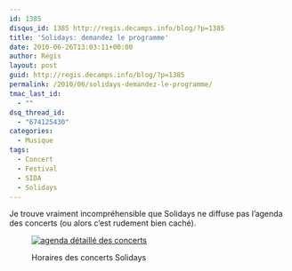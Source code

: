 ```yaml
---
id: 1385
disqus_id: 1385 http://regis.decamps.info/blog/?p=1385
title: 'Solidays: demandez le programme'
date: 2010-06-26T13:03:11+00:00
author: Régis
layout: post
guid: http://regis.decamps.info/blog/?p=1385
permalink: /2010/06/solidays-demandez-le-programme/
tmac_last_id:
  - ""
dsq_thread_id:
  - "674125430"
categories:
  - Musique
tags:
  - Concert
  - Festival
  - SIDA
  - Solidays
---
```

Je trouve vraiment incompréhensible que Solidays ne diffuse pas l’agenda des concerts (ou alors c’est rudement bien caché).<figure id="attachment_1386" style="width: 350px" class="wp-caption alignnone">

[<img src="/blog/wp-content/uploads/2010/06/Scan-350x253.jpg" alt="agenda détaillé des concerts" title="Programmation Solidays" width="350" height="253" class="size-medium wp-image-1386" srcset="/blog/wp-content/uploads/2010/06/Scan-350x253.jpg 350w, /blog/wp-content/uploads/2010/06/Scan-1024x741.jpg 1024w" sizes="(max-width: 350px) 100vw, 350px" />](/blog/wp-content/uploads/2010/06/Scan.jpeg)<figcaption class="wp-caption-text">Horaires des concerts Solidays</figcaption></figure>
